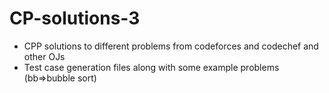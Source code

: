 # CP-solutions-3
 - CPP solutions to different problems from codeforces and codechef and other OJs
 - Test case generation files along with some example problems (bb=>bubble sort)

